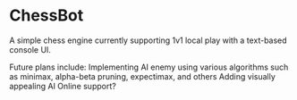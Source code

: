 # ChessBot
A simple chess engine currently supporting 1v1 local play with a text-based console UI.

Future plans include:
Implementing AI enemy using various algorithms such as minimax, alpha-beta pruning, expectimax, and others
Adding visually appealing AI
Online support?
